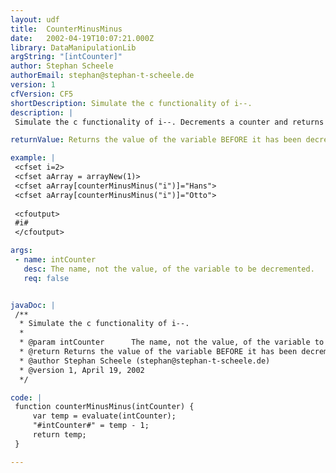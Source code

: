 ```yaml
---
layout: udf
title:  CounterMinusMinus
date:   2002-04-19T10:07:21.000Z
library: DataManipulationLib
argString: "[intCounter]"
author: Stephan Scheele
authorEmail: stephan@stephan-t-scheele.de
version: 1
cfVersion: CF5
shortDescription: Simulate the c functionality of i--.
description: |
 Simulate the c functionality of i--. Decrements a counter and returns the value of the counter before it was decremeted.

returnValue: Returns the value of the variable BEFORE it has been decremented.

example: |
 <cfset i=2>
 <cfset aArray = arrayNew(1)>
 <cfset aArray[counterMinusMinus("i")]="Hans">
 <cfset aArray[counterMinusMinus("i")]="Otto">
 
 <cfoutput>
 #i#
 </cfoutput>

args:
 - name: intCounter
   desc: The name, not the value, of the variable to be decremented.
   req: false


javaDoc: |
 /**
  * Simulate the c functionality of i--.
  * 
  * @param intCounter      The name, not the value, of the variable to be decremented. 
  * @return Returns the value of the variable BEFORE it has been decremented. 
  * @author Stephan Scheele (stephan@stephan-t-scheele.de) 
  * @version 1, April 19, 2002 
  */

code: |
 function counterMinusMinus(intCounter) {    
     var temp = evaluate(intCounter);
     "#intCounter#" = temp - 1;
     return temp;
 }

---
```


